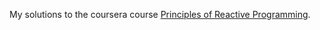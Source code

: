 My solutions to the coursera course 
[Principles of Reactive Programming](https://www.coursera.org/course/reactive).
